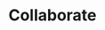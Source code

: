 ---
title: "Collaborate"
description: "Komunity Design is a creative consulting agency that approaches design in a social, inclusive and participatory manner."
---